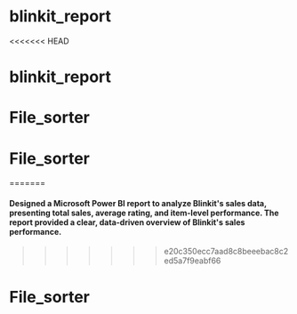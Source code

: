 # blinkit_report
<<<<<<< HEAD
# blinkit_report
# File_sorter
# File_sorter
=======
#### Designed a Microsoft Power BI report to analyze Blinkit's sales data, presenting total sales, average rating, and item-level performance. The report provided a clear, data-driven overview of Blinkit's sales performance.
>>>>>>> e20c350ecc7aad8c8beeebac8c2ed5a7f9eabf66
# File_sorter
